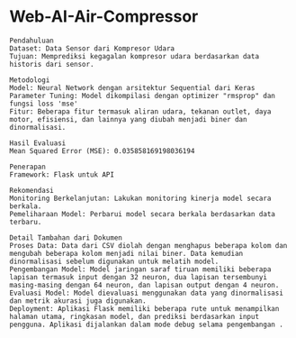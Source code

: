 # Web-AI-Air-Compressor
    Pendahuluan
    Dataset: Data Sensor dari Kompresor Udara
    Tujuan: Memprediksi kegagalan kompresor udara berdasarkan data historis dari sensor.
    
    Metodologi
    Model: Neural Network dengan arsitektur Sequential dari Keras
    Parameter Tuning: Model dikompilasi dengan optimizer "rmsprop" dan fungsi loss 'mse'
    Fitur: Beberapa fitur termasuk aliran udara, tekanan outlet, daya motor, efisiensi, dan lainnya yang diubah menjadi biner dan dinormalisasi.
    
    Hasil Evaluasi
    Mean Squared Error (MSE): 0.035858169198036194
    
    Penerapan
    Framework: Flask untuk API
    
    Rekomendasi
    Monitoring Berkelanjutan: Lakukan monitoring kinerja model secara berkala.
    Pemeliharaan Model: Perbarui model secara berkala berdasarkan data terbaru.
    
    Detail Tambahan dari Dokumen
    Proses Data: Data dari CSV diolah dengan menghapus beberapa kolom dan mengubah beberapa kolom menjadi nilai biner. Data kemudian dinormalisasi sebelum digunakan untuk melatih model.
    Pengembangan Model: Model jaringan saraf tiruan memiliki beberapa lapisan termasuk input dengan 32 neuron, dua lapisan tersembunyi masing-masing dengan 64 neuron, dan lapisan output dengan 4 neuron.
    Evaluasi Model: Model dievaluasi menggunakan data yang dinormalisasi dan metrik akurasi juga digunakan.
    Deployment: Aplikasi Flask memiliki beberapa rute untuk menampilkan halaman utama, ringkasan model, dan prediksi berdasarkan input pengguna. Aplikasi dijalankan dalam mode debug selama pengembangan .
